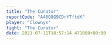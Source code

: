 ```yaml
---
title: "The Curator"
reportCode: "A46Q8G9CDrYTftdK"
player: "Clownyx"
fight: "The Curator"
date: 2021-07-11T18:57:14.471000+00:00
---
```

